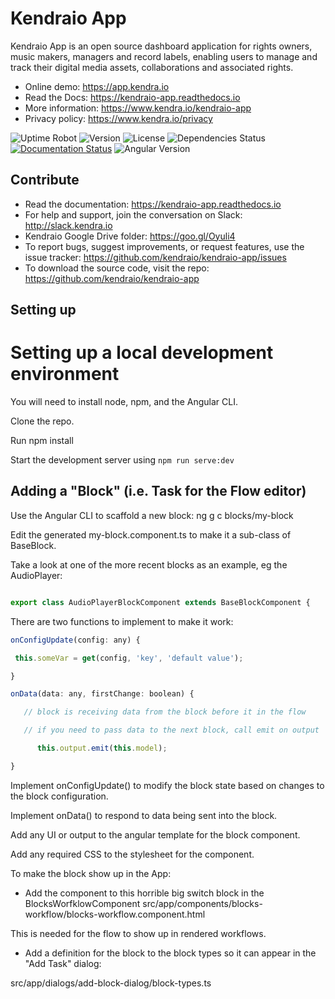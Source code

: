 
Kendraio App
============

Kendraio App is an open source dashboard application for rights owners, music makers, managers and record labels, enabling users to manage and track their digital media assets, collaborations and associated rights.

- Online demo: https://app.kendra.io
- Read the Docs: https://kendraio-app.readthedocs.io
- More information: https://www.kendra.io/kendraio-app
- Privacy policy: https://www.kendra.io/privacy

![Uptime Robot](https://img.shields.io/uptimerobot/ratio/7/m783523815-565ba269d3dc13ded01aae34)
![Version](https://img.shields.io/github/package-json/v/kendraio/kendraio-app/main)
![License](https://img.shields.io/github/license/kendraio/kendraio-app)
![Dependencies Status](https://img.shields.io/david/kendraio/kendraio-app)
[![Documentation Status](https://readthedocs.org/projects/kendraio-app/badge/?version=latest)](https://kendraio-app.readthedocs.io/en/latest/?badge=latest)
![Angular Version](https://img.shields.io/github/package-json/dependency-version/kendraio/kendraio-app/@angular/core)


Contribute
----------

- Read the documentation: https://kendraio-app.readthedocs.io
- For help and support, join the conversation on Slack: http://slack.kendra.io
- Kendraio Google Drive folder: https://goo.gl/Oyuli4
- To report bugs, suggest improvements, or request features, use the issue tracker: https://github.com/kendraio/kendraio-app/issues
- To download the source code, visit the repo: https://github.com/kendraio/kendraio-app


Setting up
----------

Setting up a local development environment
==========================================

You will need to install node, npm, and the Angular CLI.

Clone the repo.

Run npm install

Start the development server using `npm run serve:dev`

Adding a "Block" (i.e. Task for the Flow editor)
--------------------------------------------------

Use the Angular CLI to scaffold a new block: ng g c blocks/my-block

Edit the generated my-block.component.ts to make it a sub-class of BaseBlock.

Take a look at one of the more recent blocks as an example, eg the AudioPlayer:

```javascript

export class AudioPlayerBlockComponent extends BaseBlockComponent {

```

There are two functions to implement to make it work:

```javascript
onConfigUpdate(config: any) {

 this.someVar = get(config, 'key', 'default value');

}

onData(data: any, firstChange: boolean) {

   // block is receiving data from the block before it in the flow

   // if you need to pass data to the next block, call emit on output 

      this.output.emit(this.model);

}
```

Implement onConfigUpdate() to modify the block state based on changes to the block configuration.

Implement onData() to respond to data being sent into the block.

Add any UI or output to the angular template for the block component.

Add any required CSS to the stylesheet for the component.

To make the block show up in the App:

-   Add the component to this horrible big switch block in the BlocksWorfklowComponent src/app/components/blocks-workflow/blocks-workflow.component.html

This is needed for the flow to show up in rendered workflows.

-   Add a definition for the block to the block types so it can appear in the "Add Task" dialog:

src/app/dialogs/add-block-dialog/block-types.ts